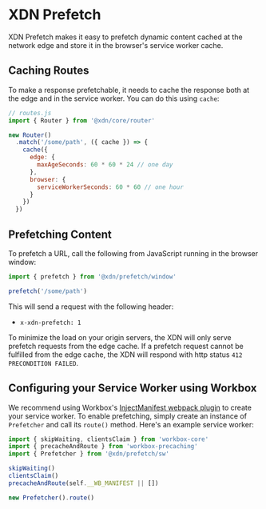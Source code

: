 # XDN Prefetch

XDN Prefetch makes it easy to prefetch dynamic content cached at the network edge and store it in the browser's service worker cache. 

## Caching Routes

To make a response prefetchable, it needs to cache the response both at the edge and in the service worker.  You can do this using `cache`:

```js
// routes.js
import { Router } from '@xdn/core/router'

new Router()
  .match('/some/path', ({ cache }) => {
    cache({
      edge: {
        maxAgeSeconds: 60 * 60 * 24 // one day
      },
      browser: {
        serviceWorkerSeconds: 60 * 60 // one hour
      }
    })
  })
```

## Prefetching Content

To prefetch a URL, call the following from JavaScript running in the browser window:

```js
import { prefetch } from '@xdn/prefetch/window'

prefetch('/some/path')
```

This will send a request with the following header:

* `x-xdn-prefetch: 1`

To minimize the load on your origin servers, the XDN will only serve prefetch requests from the edge cache.  If a prefetch request cannot be fulfilled from the edge cache, the XDN will respond with http status `412 PRECONDITION FAILED`.

## Configuring your Service Worker using Workbox

We recommend using Workbox's [InjectManifest webpack plugin](https://developers.google.com/web/tools/workbox/reference-docs/latest/module-workbox-webpack-plugin.InjectManifest) to create your service worker.  To enable prefetching, simply create an instance of `Prefetcher` and call its `route()` method.  Here's an example
service worker:

```js
import { skipWaiting, clientsClaim } from 'workbox-core'
import { precacheAndRoute } from 'workbox-precaching'
import { Prefetcher } from '@xdn/prefetch/sw'

skipWaiting()
clientsClaim()
precacheAndRoute(self.__WB_MANIFEST || [])

new Prefetcher().route()
```
